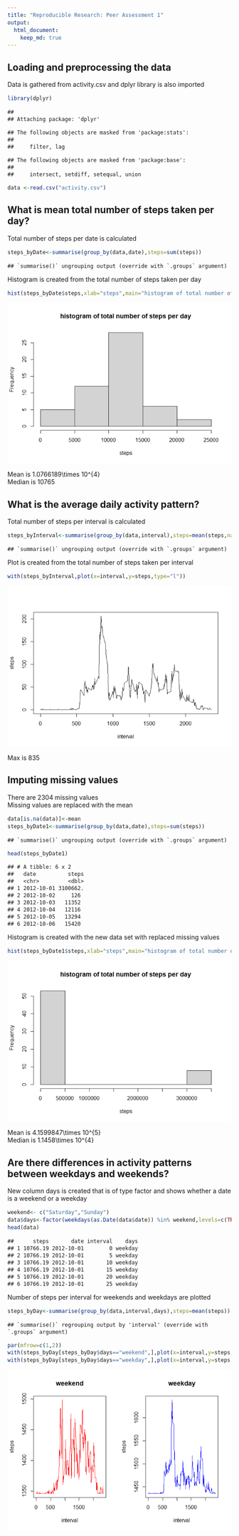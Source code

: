 ```yaml
---
title: "Reproducible Research: Peer Assessment 1"
output: 
  html_document:
    keep_md: true
---
```



## Loading and preprocessing the data
Data is gathered from activity.csv and dplyr library is also imported

```r
library(dplyr)
```

```
## 
## Attaching package: 'dplyr'
```

```
## The following objects are masked from 'package:stats':
## 
##     filter, lag
```

```
## The following objects are masked from 'package:base':
## 
##     intersect, setdiff, setequal, union
```

```r
data <-read.csv("activity.csv")
```


## What is mean total number of steps taken per day?
Total number of steps per date is calculated

```r
steps_byDate<-summarise(group_by(data,date),steps=sum(steps))
```

```
## `summarise()` ungrouping output (override with `.groups` argument)
```
Histogram is created from the total number of steps taken per day

```r
hist(steps_byDate$steps,xlab="steps",main="histogram of total number of steps per day")
```

![](PA1_template_files/figure-html/unnamed-chunk-3-1.png)<!-- -->

Mean is 1.0766189\times 10^{4}  
Median is 10765

## What is the average daily activity pattern?
Total number of steps per interval is calculated

```r
steps_byInterval<-summarise(group_by(data,interval),steps=mean(steps,na.rm=TRUE))
```

```
## `summarise()` ungrouping output (override with `.groups` argument)
```
Plot is created from the total number of steps taken per interval

```r
with(steps_byInterval,plot(x=interval,y=steps,type="l"))
```

![](PA1_template_files/figure-html/unnamed-chunk-6-1.png)<!-- -->

Max is 835  



## Imputing missing values

There are 2304 missing values  
Missing values are replaced with the mean

```r
data[is.na(data)]<-mean
steps_byDate1<-summarise(group_by(data,date),steps=sum(steps))
```

```
## `summarise()` ungrouping output (override with `.groups` argument)
```

```r
head(steps_byDate1)
```

```
## # A tibble: 6 x 2
##   date          steps
##   <chr>         <dbl>
## 1 2012-10-01 3100662.
## 2 2012-10-02     126 
## 3 2012-10-03   11352 
## 4 2012-10-04   12116 
## 5 2012-10-05   13294 
## 6 2012-10-06   15420
```
Histogram is created with the new data set with replaced missing values

```r
hist(steps_byDate1$steps,xlab="steps",main="histogram of total number of steps per day")
```

![](PA1_template_files/figure-html/unnamed-chunk-10-1.png)<!-- -->

Mean is 4.1599847\times 10^{5}  
Median is 1.1458\times 10^{4} 

## Are there differences in activity patterns between weekdays and weekends?
New column days is created that is of type factor and shows whether a date is a weekend or a weekday

```r
weekend<- c("Saturday","Sunday")
data$days<-factor(weekdays(as.Date(data$date)) %in% weekend,levels=c(TRUE,FALSE),labels=c('weekend','weekday'))
head(data)
```

```
##      steps       date interval    days
## 1 10766.19 2012-10-01        0 weekday
## 2 10766.19 2012-10-01        5 weekday
## 3 10766.19 2012-10-01       10 weekday
## 4 10766.19 2012-10-01       15 weekday
## 5 10766.19 2012-10-01       20 weekday
## 6 10766.19 2012-10-01       25 weekday
```
Number of steps per interval for weekends and weekdays are plotted

```r
steps_byDay<-summarise(group_by(data,interval,days),steps=mean(steps))
```

```
## `summarise()` regrouping output by 'interval' (override with `.groups` argument)
```

```r
par(mfrow=c(1,2))
with(steps_byDay[steps_byDay$days=="weekend",],plot(x=interval,y=steps,type="l",col="red",main="weekend"))
with(steps_byDay[steps_byDay$days=="weekday",],plot(x=interval,y=steps,type="l",col="blue",main="weekday"))
```

![](PA1_template_files/figure-html/unnamed-chunk-13-1.png)<!-- -->
